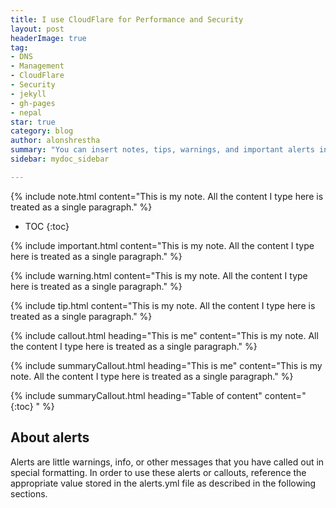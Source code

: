 ```yaml
---
title: I use CloudFlare for Performance and Security
layout: post
headerImage: true
tag:
- DNS
- Management
- CloudFlare
- Security
- jekyll
- gh-pages
- nepal
star: true
category: blog
author: alonshrestha
summary: "You can insert notes, tips, warnings, and important alerts in your content. These notes make use of Bootstrap styling and are available through data references such as site.data.alerts.note."
sidebar: mydoc_sidebar

---
```


{% include note.html content="This is my note. All the content I type here is treated as a single paragraph." %}

* TOC
{:toc}

{% include important.html content="This is my note. All the content I type here is treated as a single paragraph." %}

{% include warning.html content="This is my note. All the content I type here is treated as a single paragraph." %}

{% include tip.html content="This is my note. All the content I type here is treated as a single paragraph." %}

{% include callout.html heading="This is me" content="This is my note. All the content I type here is treated as a single paragraph." %}

{% include summaryCallout.html heading="This is me" content="This is my note. All the content I type here is treated as a single paragraph." %}

{% include summaryCallout.html heading="Table of content" content=" {:toc} " %}


## About alerts

Alerts are little warnings, info, or other messages that you have called out in special formatting. In order to use these alerts or callouts, reference the appropriate value stored in the alerts.yml file as described in the following sections.